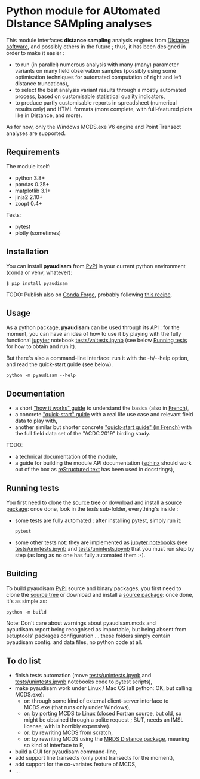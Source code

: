 # Python module for AUtomated DIstance SAMpling analyses

This module interfaces **distance sampling** analysis engines from [Distance software](https://distancesampling.org/), and possibly others in the future ; thus, it has been designed in order to make it easier :
* to run (in parallel) numerous analysis with many (many) parameter variants on many field observation samples
  (possibly using some optimisation techniques for automated computation of right and left distance truncations),
* to select the best analysis variant results through a mostly automated process, based on customisable statistical
  quality indicators,
* to produce partly customisable reports in spreadsheet (numerical results only) and HTML formats
  (more complete, with full-featured plots like in Distance, and more).

As for now, only the Windows MCDS.exe V6 engine and Point Transect analyses are supported.

## Requirements

The module itself:
* python 3.8+
* pandas 0.25+
* matplotlib 3.1+
* jinja2 2.10+
* zoopt 0.4+

Tests:
* pytest
* plotly (sometimes)

## Installation

You can install **pyaudisam** from [PyPI](https://pypi.org/project/pyaudisam/)
in your current python environment (conda or venv, whatever):

`$ pip install pyaudisam`

TODO: Publish also on [Conda Forge](https://conda-forge.org/), probably following
      [this recipe](https://jacobtomlinson.dev/posts/2020/publishing-open-source-python-packages-on-github-pypi-and-conda-forge/#conda-forge).  

## Usage

As a python package, **pyaudisam** can be used through its API : for the moment, you can have an idea of how to use 
it by playing with the fully functional [jupyter](https://jupyter.org/) notebook [tests/valtests.ipynb](./tests/valtests.ipynb) (see below [Running tests](#running-tests) for how to obtain and run it).

But there's also a command-line interface: run it with the -h/--help option, and read the quick-start guide (see below).

`python -m pyaudisam --help`

## Documentation

* a short ["how it works" guide](https://github.com/denmedius/pyaudisam/tree/main/docs/how-it-works/how-it-works-en.md) to understand the basics (also in [French](https://github.com/denmedius/pyaudisam/tree/main/docs/how-it-works/how-it-works-fr.md)),
* a concrete ["quick-start" guide](https://github.com/denmedius/pyaudisam/tree/main/docs/howto-acdc19-nat/howto.md) with a real life use case and relevant field data to play with,
* another similar but shorter concrete ["quick-start guide" (in French)](https://sylbor63.pagesperso-orange.fr/ds/acdc19/materiau-public.zip) with the full field data set of the "ACDC 2019" birding study.

TODO:
* a technical documentation of the module,
* a guide for building the module API documentation ([sphinx](https://www.sphinx-doc.org/) should work out of the box
  as [reStructured text](https://en.wikipedia.org/wiki/ReStructuredText) has been used in docstrings),

## Running tests

You first need to clone the [source tree](https://github.com/denmedius/pyaudisam) or download and install
a [source package](https://pypi.org/project/pyaudisam/#files): once done, look in the _tests_ sub-folder, 
everything's inside :
* some tests are fully automated : after installing pytest, simply run it:

  `pytest`

* some other tests not: they are implemented as [jupyter notebooks](https://jupyter.org/) (see [tests/unintests.ipynb](./tests/unintests.ipynb) and [tests/unintests.ipynb](./tests/unintests.ipynb']) that you must run step by step (as long as no one has fully automated them :-).

## Building

To build pyaudisam [PyPI](https://pypi.org/project/pyaudisam/) source and binary packages, you first need to clone the [source tree](https://github.com/denmedius/pyaudisam) or download and install a [source package](https://pypi.org/project/pyaudisam/#files): once done, it's as simple as:

`python -m build`

Note: Don't care about warnings about pyaudisam.mcds and pyaudisam.report being recognised as importable,
 but being absent from setuptools' packages configuration ... these folders simply contain
 pyaudisam config. and data files, no python code at all.

## To do list

* finish tests automation (move [tests/unintests.ipynb](./tests/unintests.ipynb) and [tests/unintests.ipynb](./tests/unintests.ipynb') notebooks code to pytest scripts),
* make pyaudisam work under Linux / Mac OS (all python: OK, but calling MCDS.exe):
    - or: through some kind of external client-server interface to MCDS.exe (that runs only under Windows),
    - or: by porting MCDS to Linux (closed Fortran source, but old, so might be obtained through a polite request ; BUT, needs an IMSL license, with is horribly expensive).
    - or: by rewriting MCDS from scratch,
    - or: by rewriting MCDS using the [MRDS Distance package](https://distancesampling.org/), meaning so kind of interface to R,
* build a GUI for pyaudisam command-line,
* add support line transects (only point transects for the moment),
* add support for the co-variates feature of MCDS,
* ...